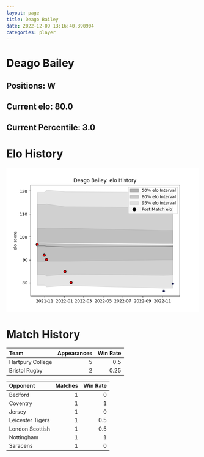 ```yaml
---  
layout: page  
title: Deago Bailey  
date: 2022-12-09 13:16:40.390904  
categories: player  
---
```

# Deago Bailey

## Positions: W

## Current elo: 80.0

## Current Percentile: 3.0

# Elo History


![elo history](history_DeagoBailey.png)
# Match History


| Team             |   Appearances |   Win Rate |
|:-----------------|--------------:|-----------:|
| Hartpury College |             5 |       0.5  |
| Bristol Rugby    |             2 |       0.25 |

| Opponent         |   Matches |   Win Rate |
|:-----------------|----------:|-----------:|
| Bedford          |         1 |        0   |
| Coventry         |         1 |        1   |
| Jersey           |         1 |        0   |
| Leicester Tigers |         1 |        0.5 |
| London Scottish  |         1 |        0.5 |
| Nottingham       |         1 |        1   |
| Saracens         |         1 |        0   |